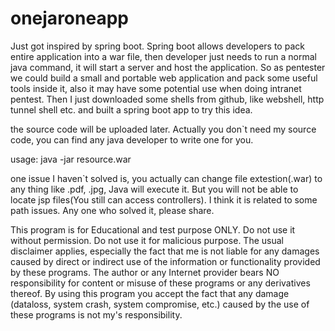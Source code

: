 # onejaroneapp

Just got inspired by spring boot. Spring boot allows developers to pack entire application into a war file, then developer just needs to run a normal java command, it will start a server and host the application. So as pentester we could build a small and portable web application and pack some useful tools inside it, also it may have some potential use when doing intranet pentest. Then I just downloaded some shells from github, like webshell, http tunnel shell etc. and built a spring boot app to try this idea.

the source code will be uploaded later. Actually you don`t need my source code, you can find any java developer to write one for you.

usage: java -jar resource.war

one issue I haven`t solved is, you actually can change file extestion(.war) to any thing like .pdf, .jpg, Java will execute it. But you will not be able to locate jsp files(You still can access controllers). I think it is related to some path issues. Any one who solved it, please share.

This program is for Educational and test purpose ONLY. Do not use it without permission. Do not use it for malicious purpose. The usual disclaimer applies, especially the fact that me is not liable for any damages caused by direct or indirect use of the information or functionality provided by these programs. The author or any Internet provider bears NO responsibility for content or misuse of these programs or any derivatives thereof. By using this program you accept the fact that any damage (dataloss, system crash, system compromise, etc.) caused by the use of these programs is not my's responsibility.
